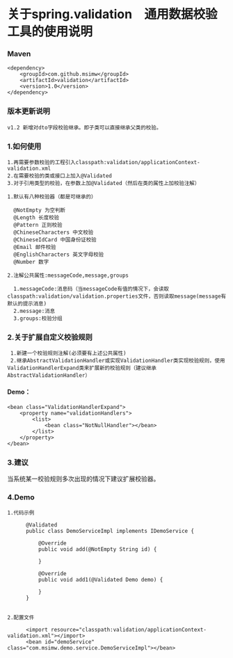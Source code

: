 # 关于spring.validation　通用数据校验工具的使用说明

### Maven
    <dependency>
        <groupId>com.github.msimw</groupId>
        <artifactId>validation</artifactId>
        <version>1.0</version>
    </dependency>


### 版本更新说明
    v1.2 新增对dto字段校验继承。即子类可以直接继承父类的校验。
    

### 1.如何使用 

    1.再需要参数校验的工程引入classpath:validation/applicationContext-validation.xml
    2.在需要校验的类或接口上加入@Validated
    3.对于引用类型的校验，在参数上加@Validated（然后在类的属性上加校验注解）

    1.默认有八种校验器（都是可继承的）

      @NotEmpty 为空判断
      @Length 长度校验
      @Pattern 正则校验
      @ChineseCharacters 中文校验
      @ChineseIdCard 中国身份证校验
      @Email 邮件校验
      @EnglishCharacters 英文字母校验
      @Number 数字

    2.注解公共属性:messageCode,message,groups
   
      1.messageCode:消息码（当messageCode有值的情况下，会读取classpath:validation/validation.properties文件，否则读取message(message有默认的提示消息)
      2.message:消息
      3.groups:校验分组


### 2.关于扩展自定义校验规则
     1.新建一个校验规则注解(必须要有上述公共属性)
     2.继承AbstractValidationHandler或实现ValidationHandler类实现校验规则，使用ValidationHandlerExpand类来扩展新的校验规则（建议继承AbstractValidationHandler）

#### Demo：
    <bean class="ValidationHandlerExpand">
        <property name="validationHandlers">
            <list>
                <bean class="NotNullHandler"></bean>
            </list>
        </property>
    </bean>

### 3.建议
当系统某一校验规则多次出现的情况下建议扩展校验器。

### 4.Demo 
    
    1.代码示例
           
          @Validated
          public class DemoServiceImpl implements IDemoService {
          
              @Override
              public void add(@NotEmpty String id) {
          
              }
          
              @Override
              public void add1(@Validated Demo demo) {
          
              }
          }
           
           
    2.配置文件
           
          <import resource="classpath:validation/applicationContext-validation.xml"></import>
          <bean id="demoService" class="com.msimw.demo.service.DemoServiceImpl"></bean>
                  
    
